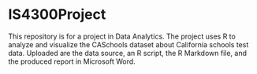 # IS4300Project

This repository is for a project in Data Analytics. The project uses R to analyze and visualize the CASchools dataset about California schools test data. Uploaded are the data source, an R script, the R Markdown file, and the produced report in Microsoft Word. 
